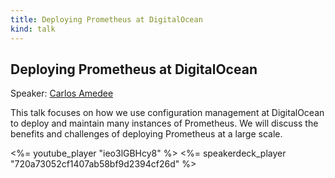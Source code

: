 ```yaml
---
title: Deploying Prometheus at DigitalOcean
kind: talk
---
```


## Deploying Prometheus at DigitalOcean

Speaker: [Carlos Amedee](/2016-berlin/speakers/carlos-amedee/)

This talk focuses on how we use configuration management at DigitalOcean to
deploy and maintain many instances of Prometheus. We will discuss the benefits
and challenges of deploying Prometheus at a large scale.

<%= youtube_player "ieo3lGBHcy8" %>
<%= speakerdeck_player "720a73052cf1407ab58bf9d2394cf26d" %>
